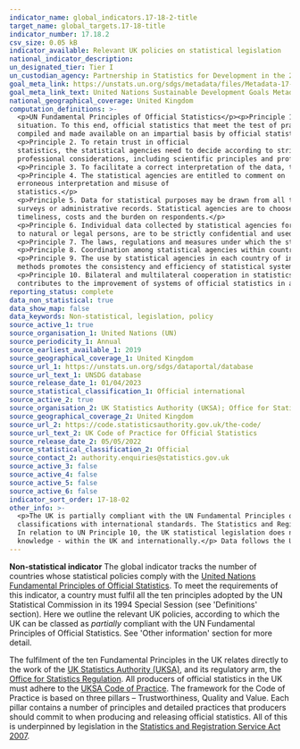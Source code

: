 ```yaml
---
indicator_name: global_indicators.17-18-2-title
target_name: global_targets.17-18-title
indicator_number: 17.18.2
csv_size: 0.05 kB
indicator_available: Relevant UK policies on statistical legislation
national_indicator_description:  
un_designated_tier: Tier I
un_custodian_agency: Partnership in Statistics for Development in the 21st Century (PARIS21)
goal_meta_link: https://unstats.un.org/sdgs/metadata/files/Metadata-17-18-02.pdf
goal_meta_link_text: United Nations Sustainable Development Goals Metadata (PDF 4.0 MB)
national_geographical_coverage: United Kingdom
computation_definitions: >-
  <p>UN Fundamental Principles of Official Statistics</p><p>Principle 1. Official statistics provide an indispensable element in the information system of a society, serving the government, the economy and the public with data about the economic, demographic, social and environmental
  situation. To this end, official statistics that meet the test of practical utility are to be 
  compiled and made available on an impartial basis by official statistical agencies to honour citizens’ entitlement to public information.</p>
  <p>Principle 2. To retain trust in official
  statistics, the statistical agencies need to decide according to strictly 
  professional considerations, including scientific principles and professional ethics, on the methods and procedures for the collection, processing, storage and presentation of statistical data.</p>
  <p>Principle 3. To facilitate a correct interpretation of the data, the statistical agencies are to present  information according to scientific standards on the sources, methods and procedures of the statistics.</p>
  <p>Principle 4. The statistical agencies are entitled to comment on
  erroneous interpretation and misuse of 
  statistics.</p> 
  <p>Principle 5. Data for statistical purposes may be drawn from all types of sources, be they statistical 
  surveys or administrative records. Statistical agencies are to choose the source with regard to quality,
  timeliness, costs and the burden on respondents.</p> 
  <p>Principle 6. Individual data collected by statistical agencies for statistical compilation, whether they refer 
  to natural or legal persons, are to be strictly confidential and used exclusively for statistical purposes.</p>
  <p>Principle 7. The laws, regulations and measures under which the statistical systems operate are to be made public.</p> 
  <p>Principle 8. Coordination among statistical agencies within countries is essential to achieve consistency and efficiency in the statistical system.</p>
  <p>Principle 9. The use by statistical agencies in each country of international concepts, classifications and 
  methods promotes the consistency and efficiency of statistical systems at all official levels.</p> 
  <p>Principle 10. Bilateral and multilateral cooperation in statistics
  contributes to the improvement of systems of official statistics in all countries.</p>
reporting_status: complete
data_non_statistical: true
data_show_map: false
data_keywords: Non-statistical, legislation, policy
source_active_1: true
source_organisation_1: United Nations (UN)
source_periodicity_1: Annual
source_earliest_available_1: 2019
source_geographical_coverage_1: United Kingdom
source_url_1: https://unstats.un.org/sdgs/dataportal/database
source_url_text_1: UNSDG database
source_release_date_1: 01/04/2023
source_statistical_classification_1: Official international
source_active_2: true
source_organisation_2: UK Statistics Authority (UKSA); Office for Statistics Regulation (OSR)
source_geographical_coverage_2: United Kingdom
source_url_2: https://code.statisticsauthority.gov.uk/the-code/
source_url_text_2: UK Code of Practice for Official Statistics
source_release_date_2: 05/05/2022
source_statistical_classification_2: Official
source_contact_2: authority.enquiries@statistics.gov.uk
source_active_3: false
source_active_4: false
source_active_5: false
source_active_6: false
indicator_sort_order: 17-18-02
other_info: >-
  <p>The UK is partially compliant with the UN Fundamental Principles of Official Statistics as the available legislation and the Code of Practice do not fully align with UN Principles 9 and 10. Specificlly, under Principle 9 statistical legislation require the alignment of methods and
  classifications with international standards. The Statistics and Registration Service Act 2007 does not refer to applying international standards, but calls on the Board (the UKSA) to develop and maintain definitions, methodologies, classifications and standards for official statistics.
  In relation to UN Principle 10, the UK statistical legislation does not require the engagements in bilateral and multilateral cooperation in statistics. However, under the Value piller, the Code of Practice does encourage producers of official statistics to collaborate and share
  knowledge - within the UK and internationally.</p> Data follows the UN specification for this indicator. This indicator has been identified in collaboration with topic experts.
---
```

**Non-statistical indicator**   The global indicator tracks the number of countries whose statistical policies comply with the <a href="https://unstats.un.org/unsd/dnss/gp/fundprinciples.aspx">United Nations Fundamental Principles of Official Statistics</a>. To meet the requirements of this indicator, a country must fulfil all the ten principles adopted by the UN Statistical Commission in its 1994 Special Session (see 'Definitions' section). Here we outline the relevant UK policies, according to which the UK can be classed as *partially* compliant with the UN Fundamental Principles of Official Statistics. See 'Other information' section for more detail.<p>The fulfilment of the ten Fundamental Principles in the UK relates directly to the work of the <a href="https://www.statisticsauthority.gov.uk/about-the-authority/what-we-do/">UK Statistics Authority (UKSA)</a>, and its regulatory arm, the <a href="https://www.statisticsauthority.gov.uk/osr/">Office for Statistics Regulation</a>. All producers of official statistics in the UK must adhere to the <a href="https://www.statisticsauthority.gov.uk/code-of-practice/">UKSA Code of Practice</a>. The framework for the Code of Practice is based on three pillars – Trustworthiness, Quality and Value. Each pillar contains a number of principles and detailed practices that producers should commit to when producing and releasing official statistics. All of this is underpinned by legislation in the  <a href="https://www.legislation.gov.uk/ukpga/2007/18/contents">Statistics and Registration Service Act 2007</a>.</p>

